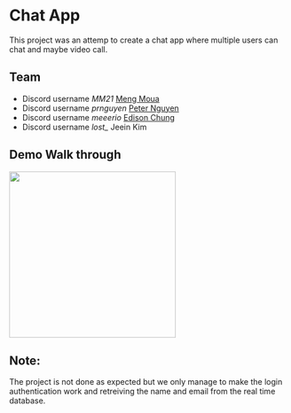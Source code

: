 # Chat App

This project was an attemp to create a chat app where multiple users can chat and maybe video call.

## Team
- Discord username *MM21* [Meng Moua](https://github.com/mmoua89)
- Discord username *prnguyen* [Peter Nguyen](https://github.com/prnguyen)
- Discord username *meeerio* [Edison Chung](https://github.com/chunged4)
- Discord username *lost_* Jeein Kim

## Demo Walk through
<img src="demo.gif" width = 300><br>

## Note:
The project is not done as expected but we only manage to make the login authentication work and retreiving the name and email from the real time database.
